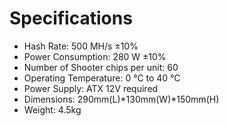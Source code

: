 # Specifications

- Hash Rate: 500 MH/s ±10%
- Power Consumption: 280 W ±10%
- Number of Shooter chips per unit: 60
- Operating Temperature: 0 °C to 40 °C
- Power Supply: ATX 12V required
- Dimensions: 290mm(L)*130mm(W)*150mm(H)
- Weight: 4.5kg